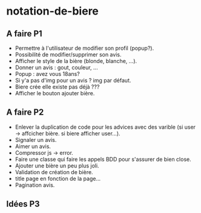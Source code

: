 # notation-de-biere

## A faire P1
- Permettre à l'utilisateur de modifier son profil (popup?).
- Possibilité de modifier/supprimer son avis.
- Afficher le style de la bière (blonde, blanche, ...).
- Donner un avis : gout, couleur, ...
- Popup : avez vous 18ans?
- Si y'a pas d'img pour un avis ? img par défaut.
- Biere crée elle existe pas déjà ???
- Afficher le bouton ajouter bière.

## A faire P2
- Enlever la duplication de code pour les advices avec des varible (si user -> affcicher bière. si biere afficher user...).
- Signaler un avis.
- Aimer un avis.
- Compressor js -> error.
- Faire une classe qui faire les appels BDD pour s'assurer de bien close.
- Ajouter une bière un peu plus joli.
- Validation de création de bière.
- title page en fonction de la page...
- Pagination avis.

## Idées P3
